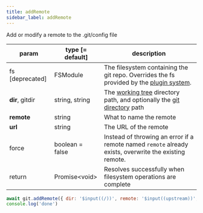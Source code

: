 ```yaml
---
title: addRemote
sidebar_label: addRemote
---
```


Add or modify a remote to the .git/config file

| param           | type [= default] | description                                                                                                    |
| --------------- | ---------------- | -------------------------------------------------------------------------------------------------------------- |
| fs [deprecated] | FSModule         | The filesystem containing the git repo. Overrides the fs provided by the [plugin system](./plugin_fs.md).      |
| **dir**, gitdir | string, string   | The [working tree](dir-vs-gitdir.md) directory path, and optionally the [git directory](dir-vs-gitdir.md) path |
| **remote**      | string           | What to name the remote                                                                                        |
| **url**         | string           | The URL of the remote                                                                                          |
| force           | boolean = false  | Instead of throwing an error if a remote named `remote` already exists, overwrite the existing remote.         |
| return          | Promise\<void\>  | Resolves successfully when filesystem operations are complete                                                  |

```js live
await git.addRemote({ dir: '$input((/))', remote: '$input((upstream))', url: '$input((https://github.com/isomorphic-git/isomorphic-git))' })
console.log('done')
```
